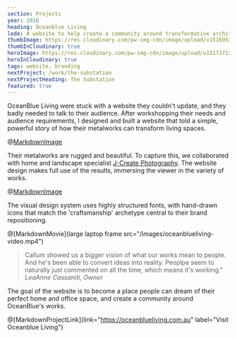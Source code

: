 ```yaml
---
section: Projects
year: 2016
heading: Oceanblue Living
lede: A website to help create a community around transformative architectural metalworks.
thumbImage: https://res.cloudinary.com/pw-img-cdn/image/upload/v1516953100/okok/thumb-oceanblueliving.jpg
thumbInCloudinary: true
heroImage: https://res.cloudinary.com/pw-img-cdn/image/upload/v1517372236/okok/oceanblueliving-hero.jpg
heroInCloudinary: true
tags: website, branding
nextProject: /work/the-substation
nextProjectHeading: The Substation
featured: true
---
```


OceanBlue Living were stuck with a website they couldn't update, and they badly needed to talk to their audience. After workshopping their needs and audience requirements, I
designed and built a website that told a simple, powerful story of how their metalworks can transform living spaces.

@[MarkdownImage](src="https://res.cloudinary.com/pw-img-cdn/image/upload/v1513597614/okok/oceanblueliving-desktop-layouts.png")

Their metalworks are rugged and beautiful. To capture this, we collaborated with home and landscape specialist [J-Create Photography](http://j-create.com.au/). The website design makes full use of the results, immersing the viewer in the variety of works.

@[MarkdownImage](src="https://res.cloudinary.com/pw-img-cdn/image/upload/v1517372252/okok/oceanblueliving-responsive-layouts.png")

The visual design system uses highly structured fonts, with hand-drawn icons that match
the 'craftsmanship' archetype central to their brand repositioning.

@[MarkdownMovie](large laptop frame src="/images/oceanblueliving-video.mp4")

<!-- @[MarkdownImage](src="https://res.cloudinary.com/pw-img-cdn/image/upload/v1517372170/okok/oceanblueliving-visual-system.png") -->

> Callum showed us a bigger vision of what our works mean to people. And he's been able to convert ideas into reality. Peoplpe seem to naturally just commented on all the time, which means it's working.” _LeaAnne Cassaniti, Owner_

<!-- We continue to document new works. The image library we've built over the last 18 months allows OceanBlue Living to create high-impact social media at will. -->

The goal of the website is to become a place people can dream of their perfect home and
office space, and create a community around OceanBlue's works.

@[MarkdownProjectLink](link="https://oceanblueliving.com.au" label="Visit Oceanblue Living")
